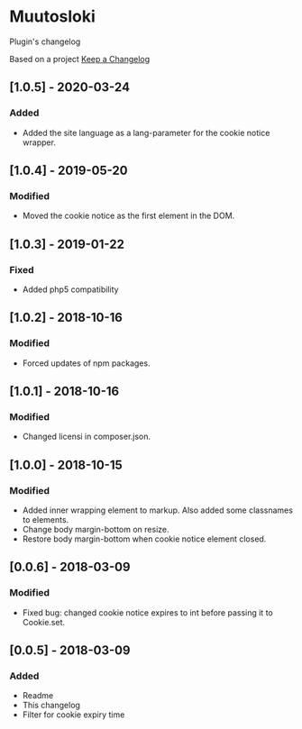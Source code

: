 # Muutosloki
Plugin's changelog

Based on a project [Keep a Changelog](http://keepachangelog.com/en/1.0.0/)

## [1.0.5] - 2020-03-24

### Added
- Added the site language as a lang-parameter for the cookie notice wrapper.

## [1.0.4] - 2019-05-20

### Modified
- Moved the cookie notice as the first element in the DOM.

## [1.0.3] - 2019-01-22

### Fixed
- Added php5 compatibility

## [1.0.2] - 2018-10-16

### Modified
- Forced updates of npm packages.

## [1.0.1] - 2018-10-16

### Modified
- Changed licensi in composer.json.

## [1.0.0] - 2018-10-15

### Modified
- Added inner wrapping element to markup. Also added some classnames to elements.
- Change body margin-bottom on resize.
- Restore body margin-bottom when cookie notice element closed.

## [0.0.6] - 2018-03-09

### Modified
- Fixed bug: changed cookie notice expires to int before passing it to Cookie.set.

## [0.0.5] - 2018-03-09

### Added
- Readme
- This changelog
- Filter for cookie expiry time